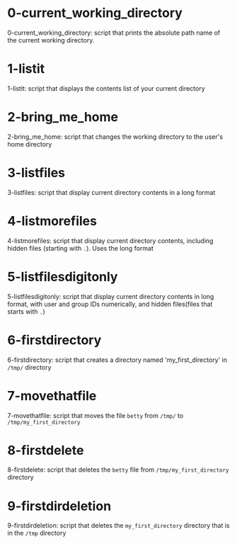 # 0-current_working_directory

0-current_working_directory: script that prints the absolute path name of the current working directory.

# 1-listit

1-listit: script that displays the contents list of your current directory

# 2-bring_me_home

2-bring_me_home: script that changes the working directory to the user's home directory

# 3-listfiles

3-listfiles: script that display current directory contents in a long format

# 4-listmorefiles

4-listmorefiles: script that display current directory contents, including hidden files (starting with `.`). Uses the long format

# 5-listfilesdigitonly

5-listfilesdigitonly: script that display current directory contents in long format, with user and group IDs numerically, and hidden files(files that starts with `.`)

# 6-firstdirectory

6-firstdirectory: script that creates a directory named 'my_first_directory' in `/tmp/` directory

# 7-movethatfile

7-movethatfile: script that moves the file `betty` from `/tmp/` to `/tmp/my_first_directory`

# 8-firstdelete

8-firstdelete: script that deletes the `betty` file from `/tmp/my_first_directory` directory

# 9-firstdirdeletion

9-firstdirdeletion: script that deletes the `my_first_directory` directory that is in the `/tmp` directory



